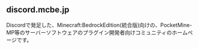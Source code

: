 ## discord.mcbe.jp
Discordで発足した、Minecraft:BedrockEdition(統合版)向けの、PocketMine-MP等のサーバーソフトウェアのプラグイン開発者向けコミュニティのホームページです。